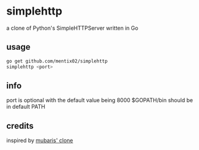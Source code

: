 # simplehttp
a clone of Python's SimpleHTTPServer written in Go

## usage
```bash
go get github.com/mentix02/simplehttp
simplehttp <port>
```

## info
port is optional with the default value being 8000
$GOPATH/bin should be in default PATH

## credits
inspired by [mubaris' clone](https://github.com/mubaris/simpleHTTPServer)
